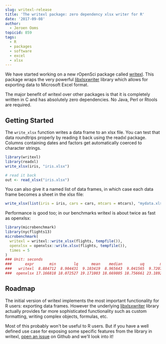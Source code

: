 ```yaml
---
slug: writexl-release
title: 'The writexl package: zero dependency xlsx writer for R'
date: '2017-09-08'
author:
  - Jeroen Ooms
topicid: 859
tags:
  - R
  - packages
  - software
  - excel
  - xlsx
---
```


We have started working on a new rOpenSci package called [writexl](https://github.com/ropensci/writexl#readme). This package wraps the very powerful [libxlsxwriter](https://libxlsxwriter.github.io/) library which allows for exporting data to Microsoft Excel format.

The major benefit of writexl over other packages is that it is completely written in C and has absolutely zero dependencies. No Java, Perl or Rtools are required.

## Getting Started

The `write_xlsx` function writes a data frame to an xlsx file. You can test that data roundtrips properly by reading it back using the readxl package. Columns containing dates and factors get automatically coerced to character strings.

```r
library(writexl)
library(readxl)
write_xlsx(iris, "iris.xlsx")

# read it back
out <- read_xlsx("iris.xlsx")
```

You can also give it a named list of data frames, in which case each data frame becomes a sheet in the xlsx file:

```r
write_xlsx(list(iris = iris, cars = cars, mtcars = mtcars), "mydata.xlsx")
```

Performance is good too; in our benchmarks writexl is about twice as fast as openxlsx:

```r
library(microbenchmark)
library(nycflights13)
microbenchmark(
  writexl = writexl::write_xlsx(flights, tempfile()),
  openxlsx = openxlsx::write.xlsx(flights, tempfile()),
  times = 5
)
### Unit: seconds
###      expr       min        lq      mean    median        uq       max neval
###   writexl  8.884712  8.904431  9.103419  8.965643  9.041565  9.720743     5
###  openxlsx 17.166818 18.072527 19.171003 18.669805 18.756661 23.189206     5
```


## Roadmap

The initial version of writexl implements the most important functionality for R users: exporting data frames. However the underlying [libxlsxwriter](https://libxlsxwriter.github.io/) library actually provides far more sophisticated functionality such as custom formatting, writing complex objects, formulas, etc.

Most of this probably won't be useful to R users. But if you have a well defined use case for exposing some specific features from the library in writexl, [open an issue](https://github.com/ropensci/writexl/issues) on Github and we'll look into it!

